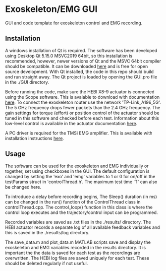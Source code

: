 # Exoskeleton/EMG GUI

GUI and code template for exoskeleton control and EMG recording.

## Installation

A windows installation of Qt is required. The software has been developed using Desktop Qt 5.15.0 MSVC2019 64bit, so this installation is recommended, however, newer versions of Qt and the MSVC 64bit compiler should be compatible. It can be downloaded [here](https://www.qt.io/download-qt-installer "Qt") and is free for open source development. With Qt installed, the code in this repo should build and run straight away. The Qt project is loaded by opening the GUI.pro file in the ./GUI directory.

Before running the code, make sure the HEBI X8-9 actuator is connected using the Scope software. This is avaiable to download with documentation [here](https://docs.hebi.us/tools.html#scope-gui). To connect the exoskeleton router use the network 'TP-Link_A196_5G'. The 5 GHz frequency drops fewer packets than the 2.4 GHz frequency. The gain settings for torque (effort) or position control of the actuator should be tuned in this software and checked before each test. Information about this low-level control is available in the actuator documentation [here](https://docs.hebi.us/hardware.html#x-series-actuators).

A PC driver is required for the TMSi EMG amplifier. This is available with installation instructions [here](https://imperiallondon-my.sharepoint.com/:u:/g/personal/cic12_ic_ac_uk/ERn0UC_GgkpHgZjDrVl7K8YBFMaA9imkvKPAH6oOEbzsug?e=oDHNo9 "PC Driver").

## Usage

The software can be used for the exoskeleton and EMG individually or together, set using checkboxes in the GUI. The default configuration is changed by setting the 'exo' and 'emg' variables to 1 or 0 for on/off in the testParams struct in 'controlThread.h'. The maximum test time 'T' can also be changed here.

To introduce a delay before recording begins, The Sleep() duration (in ms) can be changed in the run() function of the ControlThread class in controlThread.cpp. The control_loop() function in this class is where the control loop executes and the trajectory/control input can be programmed.

Recorded variables are saved as .txt files in the ./results/ directory. The HEBI actuator records a separate log of all available feedback variables and this is saved in the ./results/log directory.

The save_data.m and plot_data.m MATLAB scripts save and display the exoskeleton and EMG variables recorded in the results directory. It is important the the data is saved for each test as the recordings are overwritten. The HEBI log files are saved uniquely for each test. These should be deleted regularly if not useful.
